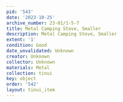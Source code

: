 ```yaml
---
pid: '543'
date: '2023-10-25'
archive_number: 23-01/1-5-7
title: Metal Camping Stove, Smaller
description: Metal Camping Stove, Smaller
extent: '1'
condition: Good
date_unvalidated: Unknown
creator: Unknown
collector: Unknown
materials: Metal
collection: tinui
key: object
order: '542'
layout: tinui_item
---
```

